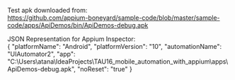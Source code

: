 Test apk downloaded from:  
https://github.com/appium-boneyard/sample-code/blob/master/sample-code/apps/ApiDemos/bin/ApiDemos-debug.apk

JSON Representation for Appium Inspector:  
{
"platformName": "Android",
"platformVersion": "10",
"automationName": "UIAutomator2",
"app": "C:\\Users\\atana\\IdeaProjects\\TAU16_mobile_automation_with_appium\\apps\\ApiDemos-debug.apk",
"noReset": "true"
}
